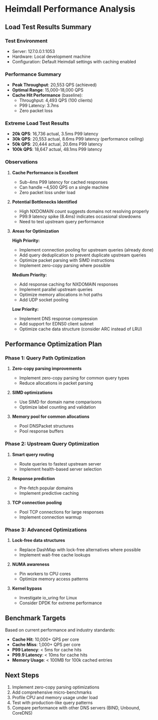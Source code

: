 # Heimdall Performance Analysis

## Load Test Results Summary

### Test Environment
- Server: 127.0.0.1:1053
- Hardware: Local development machine
- Configuration: Default Heimdall settings with caching enabled

### Performance Summary
- **Peak Throughput**: 20,553 QPS (achieved)
- **Optimal Range**: 15,000-18,000 QPS
- **Cache Hit Performance** (baseline):
  - Throughput: 4,493 QPS (100 clients)
  - P99 Latency: 3.7ms
  - Zero packet loss

### Extreme Load Test Results
- **20k QPS**: 16,736 actual, 3.5ms P99 latency
- **30k QPS**: 20,553 actual, 8.6ms P99 latency (performance ceiling)
- **50k QPS**: 20,444 actual, 20.6ms P99 latency
- **100k QPS**: 18,647 actual, 48.1ms P99 latency

### Observations

1. **Cache Performance is Excellent**
   - Sub-4ms P99 latency for cached responses
   - Can handle ~4,500 QPS on a single machine
   - Zero packet loss under load

2. **Potential Bottlenecks Identified**
   - High NXDOMAIN count suggests domains not resolving properly
   - P99.9 latency spike (8.4ms) indicates occasional slowdowns
   - Need to test upstream query performance

3. **Areas for Optimization**

   **High Priority:**
   - Implement connection pooling for upstream queries (already done)
   - Add query deduplication to prevent duplicate upstream queries
   - Optimize packet parsing with SIMD instructions
   - Implement zero-copy parsing where possible

   **Medium Priority:**
   - Add response caching for NXDOMAIN responses
   - Implement parallel upstream queries
   - Optimize memory allocations in hot paths
   - Add UDP socket pooling

   **Low Priority:**
   - Implement DNS response compression
   - Add support for EDNS0 client subnet
   - Optimize cache data structure (consider ARC instead of LRU)

## Performance Optimization Plan

### Phase 1: Query Path Optimization
1. **Zero-copy parsing improvements**
   - Implement zero-copy parsing for common query types
   - Reduce allocations in packet parsing

2. **SIMD optimizations**
   - Use SIMD for domain name comparisons
   - Optimize label counting and validation

3. **Memory pool for common allocations**
   - Pool DNSPacket structures
   - Pool response buffers

### Phase 2: Upstream Query Optimization
1. **Smart query routing**
   - Route queries to fastest upstream server
   - Implement health-based server selection

2. **Response prediction**
   - Pre-fetch popular domains
   - Implement predictive caching

3. **TCP connection pooling**
   - Pool TCP connections for large responses
   - Implement connection warmup

### Phase 3: Advanced Optimizations
1. **Lock-free data structures**
   - Replace DashMap with lock-free alternatives where possible
   - Implement wait-free cache lookups

2. **NUMA awareness**
   - Pin workers to CPU cores
   - Optimize memory access patterns

3. **Kernel bypass**
   - Investigate io_uring for Linux
   - Consider DPDK for extreme performance

## Benchmark Targets

Based on current performance and industry standards:

- **Cache Hit**: 10,000+ QPS per core
- **Cache Miss**: 1,000+ QPS per core
- **P99 Latency**: < 5ms for cache hits
- **P99.9 Latency**: < 10ms for cache hits
- **Memory Usage**: < 100MB for 100k cached entries

## Next Steps

1. Implement zero-copy parsing optimizations
2. Add comprehensive micro-benchmarks
3. Profile CPU and memory usage under load
4. Test with production-like query patterns
5. Compare performance with other DNS servers (BIND, Unbound, CoreDNS)